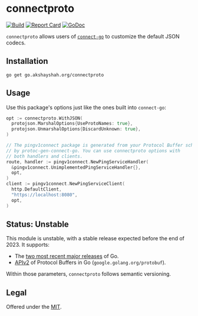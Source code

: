 connectproto
============

[![Build](https://github.com/akshayjshah/connectproto/actions/workflows/ci.yaml/badge.svg?branch=main)](https://github.com/akshayjshah/connectproto/actions/workflows/ci.yaml)
[![Report Card](https://goreportcard.com/badge/go.akshayshah.org/connectproto)](https://goreportcard.com/report/go.akshayshah.org/connectproto)
[![GoDoc](https://pkg.go.dev/badge/go.akshayshah.org/connectproto.svg)](https://pkg.go.dev/go.akshayshah.org/connectproto)


`connectproto` allows users of [`connect-go`][connect-go] to customize the
default JSON codecs.

## Installation

```
go get go.akshayshah.org/connectproto
```

## Usage

Use this package's options just like the ones built into `connect-go`:

```go
opt := connectproto.WithJSON(
  protojson.MarshalOptions{UseProtoNames: true},
  protojson.UnmarshalOptions{DiscardUnknown: true},
)

// The pingv1connect package is generated from your Protocol Buffer schemas
// by protoc-gen-connect-go. You can use connectproto options with 
// both handlers and clients.
route, handler := pingv1connect.NewPingServiceHandler(
  &pingv1connect.UnimplementedPingServiceHandler{},
  opt,
)
client := pingv1connect.NewPingServiceClient(
  http.DefaultClient,
  "https://localhost:8080",
  opt,
)
```

## Status: Unstable

This module is unstable, with a stable release expected before the end of 2023.
It supports:

* The [two most recent major releases][go-support-policy] of Go.
* [APIv2] of Protocol Buffers in Go (`google.golang.org/protobuf`).

Within those parameters, `connectproto` follows semantic versioning. 

## Legal

Offered under the [MIT][license].

[APIv2]: https://blog.golang.org/protobuf-apiv2
[go-support-policy]: https://golang.org/doc/devel/release#policy
[license]: https://github.com/akshayjshah/connectproto/blob/main/LICENSE
[connect-go]: github.com/bufbuild/connect-go
